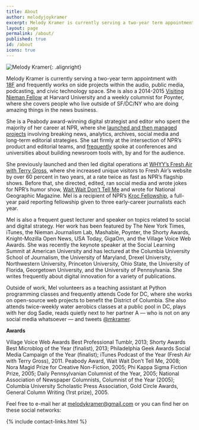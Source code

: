 ```yaml
---
title: About
author: melodyjoykramer
excerpt: Melody Kramer is currently serving a two-year term appointment with [18F][1] and frequently works on side projects within the audio, public media, podcasting, and civic technology space. She is also a 2014-2015 [Visiting Nieman Fellow][2] at Harvard University and a weekly columnist for Poynter, where she covers people who live outside of SF/DC/NY who are doing amazing things in the news business.
layout: page
permalink: /about/
published: true
id: /about
icons: true
---
```


![Melody Kramer](http://www.gravatar.com/avatar/ff608aff04ab44f74302d1f86cddad39.png?size=250){: .alignright}

Melody Kramer is currently serving a two-year term appointment with [18F][1] and frequently works on side projects within the audio, public media, podcasting, and civic technology space. She is also a 2014-2015 [Visiting Nieman Fellow][2] at Harvard University and a weekly columnist for Poynter, where she covers people who live outside of SF/DC/NY who are doing amazing things in the news business.

She is a Peabody award-winning digital strategist and editor who spent the majority of her career at NPR, where she [launched and then managed projects][3] involving breaking news, analytics, archives, social media and long-term editorial strategies. She sat firmly at the intersection of NPR&#8217;s product and editorial teams, and [frequently][4] spoke at conferences and universities about building newsroom tools with, by and for the audience.

She previously launched and then led digital operations at [WHYY&#8217;s Fresh Air with Terry Gross][5], where she increased unique visitors to Fresh Air&#8217;s website by over 60 percent in two years, at a rate twice as fast as NPR&#8217;s flagship shows. Before that, she directed, edited, ran social media and wrote jokes for NPR&#8217;s humor show, [Wait Wait Don&#8217;t Tell Me][6] and wrote for National Geographic Magazine. Mel is a recipient of NPR&#8217;s [Kroc Fellowship][7], a full-year paid reporting fellowship given to three early-career journalists each year.

Mel is also a frequent guest lecturer and speaker on topics related to social and digital strategy. Her work has been featured by The New York Times, iTunes, the Nieman Journalism Lab, Mashable, Poynter, the Shorty Awards, Knight-Mozilla Open News, USA Today, GigaOm, and the Village Voice Web Awards. She was recently the keynote speaker at the Social Learning Summit at American University and has lectured at the Columbia University School of Journalism, the University of Maryland, Drexel University, Northwestern University, Princeton University, Ohio State, the University of Florida, Georgetown University, and the University of Pennsylvania. She writes frequently about digital innovation for a variety of publications.

Outside of work, Mel volunteers as a teaching assistant at Python programming classes and frequently attends Code for DC, where she works on open-source web projects to benefit the District of Columbia. She also attends twice-weekly water aerobics classes at a public pool in DC, plays with her dog Sadie, reads quietly next to her partner A &#8212; who is not on any social media whatsoever &#8212; and tweets [@mkramer][8].

**Awards**

Village Voice Web Awards Best Professional Tumblr, 2013; Shorty Awards Best Microblog of the Year (finalist), 2013; Philadelphia Geek Awards Social Media Campaign of the Year (finalist); iTunes Podcast of the Year (Fresh Air with Terry Gross), 2011. Peabody Award, Wait Wait Don’t Tell Me, 2008; Nora Magid Prize for Creative Non-Fiction, 2005; Phi Kappa Sigma Fiction Prize, 2005; Daily Pennsylvanian Columnist of the Year, 2005; National Association of Newspaper Columnists, Columnist of the Year (2005); Columbia University Scholastic Press Association, Gold Circle Awards, General Column Writing (1rst prize), 2005.

 [1]: https://18f.gsa.gov/
 [2]: https://medium.com/thelist/my-nieman-application-essay-59663a303d5b
 [3]: http://www.melodyjk.com/portfolio/
 [4]: http://www.melodyjk.com/talkspress/
 [5]: http://www.npr.org/programs/fresh-air/
 [6]: http://www.npr.org/programs/wait-wait-dont-tell-me/
 [7]: http://www.npr.org/about-npr/183691179/kroc-fellowship-details-and-application
 [8]: https://twitter.com/mkramer

Feel free to e-mail her at <melodykramer@gmail.com> or you can find her on these social networks:

{% include contact-links.html %}
